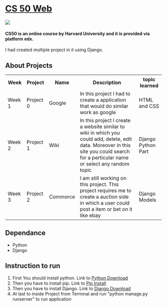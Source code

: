 <h1><a href="https://www.edx.org/course/cs50s-web-programming-with-python-and-javascript">CS 50 Web</a></h1>
<img src=https://miro.medium.com/max/1400/1*IYCifTCCR2ah-79u94Z3wg.png">
<h4>
CS50 is an online course by Harvard University and it is provided via platform edx.<br>
</h4>
I had created multiple project in it using Django.

## About Projects
<table>
  <tr>
    <th> Week</th><th> Project </th> <th> Name </th> <th> Description </th> <th> topic learned </th>
  </tr>
  <tr>
    <td> Week 1 </td> <td> Project 0 </td> <td> Google </td> <td> In this project I had to create a application that would do similar work as google</td> <td> HTML and CSS </td>
  </tr>
  <tr>
    <td> Week 2 </td> <td> Project 1 </td> <td> Wiki </td> <td> In this project I create a website similar to wiki in which you could add, delete, edit data. Moreover in this site you could search for a perticular name or select any random topic</td> <td> Django Python Part </td>
  </tr>
  <tr>
    <td> Week 3 </td> <td> Project 2 </td> <td> Commorce </td> <td> I am still working on this project. This project requires me to create a auction side in which a user could post a item or bet on it like ebay </td> <td> Django Models </td>
  </tr>

</table>

## Dependance
<ul>
  <li>Python</li>
  <li>Django</li>
 </ul>

## Instruction to run
<ol>
  <li>First You should install python. Link to <a href="https://www.python.org/downloads/">Python Download</a></li>
  <li>Then you have to install pip. Link to <a href="https://pip.pypa.io/en/stable/cli/pip_install/">Pip Install</a></li>
  <li>Then you have to install Django. Link to <a href="https://https://www.djangoproject.com/download/">Django Download</a></li>
  <li> At last to inside Project from Terminal and run "python manage.py runserver" to run application</li>
  
 </ol>
